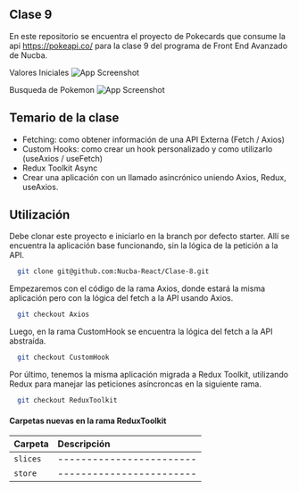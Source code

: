 ## Clase 9

En este repositorio se encuentra el proyecto de Pokecards que consume la api https://pokeapi.co/ para la clase 9 del programa de Front End Avanzado de Nucba.

Valores Iniciales
![App Screenshot](https://res.cloudinary.com/dcatzxqqf/image/upload/v1657580611/coding/Readmes/Reaact/Clase-7/Clase-7-Axios_fwbj2j.png)

Busqueda de Pokemon
![App Screenshot](https://res.cloudinary.com/dcatzxqqf/image/upload/v1657580611/coding/Readmes/Reaact/Clase-7/Clase-7-Axios2_tw6pb7.png)

## Temario de la clase

- Fetching: como obtener información de una API Externa (Fetch / Axios)
- Custom Hooks: como crear un hook personalizado y como utilizarlo (useAxios / useFetch)
- Redux Toolkit Async 
- Crear una aplicación con un llamado asincrónico uniendo Axios, Redux, useAxios.



## Utilización

Debe clonar este proyecto e iniciarlo en la branch por defecto starter. Allí se encuentra la aplicación base funcionando, sin la lógica de la petición a la API.

```bash
  git clone git@github.com:Nucba-React/Clase-8.git
```

Empezaremos con el código de la rama Axios, donde estará la misma aplicación pero con la lógica del fetch a la API usando Axios. 

```bash
  git checkout Axios
```

Luego, en la rama CustomHook se encuentra la lógica del fetch a la API abstraída. 

```bash
  git checkout CustomHook
```

Por último, tenemos la misma aplicación migrada a Redux Toolkit, utilizando Redux para manejar las peticiones asíncroncas en la siguiente rama.

```bash
  git checkout ReduxToolkit
```


#### Carpetas nuevas en la rama ReduxToolkit

| Carpeta    | Descripción                |
| :--------|:------------------------- |
| `slices` | ------------------------ |
| `store` | ------------------------ |





